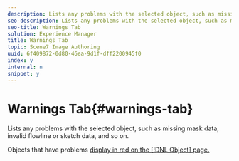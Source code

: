 ```yaml
---
description: Lists any problems with the selected object, such as missing mask data, invalid flowline or sketch data, and so on.
seo-description: Lists any problems with the selected object, such as missing mask data, invalid flowline or sketch data, and so on.
seo-title: Warnings Tab
solution: Experience Manager
title: Warnings Tab
topic: Scene7 Image Authoring
uuid: 6f409872-0d80-46ea-9d1f-dff2200945f0
index: y
internal: n
snippet: y
---
```


# Warnings Tab{#warnings-tab}

Lists any problems with the selected object, such as missing mask data, invalid flowline or sketch data, and so on.

 Objects that have problems [display in red on the [!DNL Object] page.](../../../c-vat-obj-pg/c-vat-abt-obj-pg/c-vat-abt-obj-pg.md#concept-0c58b45999ce4d74aecd09ea0d5c5263)
